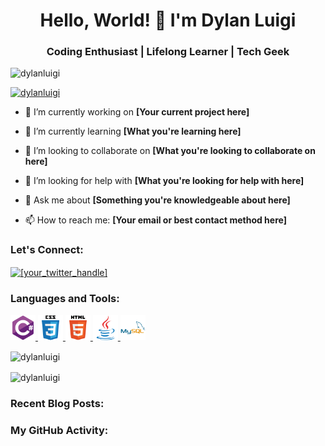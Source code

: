 <h1 align="center">Hello, World! 👋 I'm Dylan Luigi</h1>
<h3 align="center">Coding Enthusiast | Lifelong Learner | Tech Geek</h3>

<p align="left"> <img src="https://komarev.com/ghpvc/?username=dylanluigi&label=Profile%20views&color=0e75b6&style=flat" alt="dylanluigi" /> </p>

<p align="left"> <a href="https://github.com/ryo-ma/github-profile-trophy"><img src="https://github-profile-trophy.vercel.app/?username=dylanluigi" alt="dylanluigi" /></a> </p>

- 🔭 I’m currently working on **[Your current project here]**

- 🌱 I’m currently learning **[What you're learning here]**

- 👯 I’m looking to collaborate on **[What you're looking to collaborate on here]**

- 🤝 I’m looking for help with **[What you're looking for help with here]**

- 💬 Ask me about **[Something you're knowledgeable about here]**

- 📫 How to reach me: **[Your email or best contact method here]**

<h3 align="left">Let's Connect:</h3>
<p align="left">
<a href="https://twitter.com/[your_twitter_handle]" target="blank"><img align="center" src="https://raw.githubusercontent.com/rahuldkjain/github-profile-readme-generator/master/src/images/icons/Social/twitter.svg" alt="[your_twitter_handle]" height="30" width="40" /></a>
</p>

<h3 align="left">Languages and Tools:</h3>
<p align="left"> <a href="https://www.w3schools.com/cs/" target="_blank" rel="noreferrer"> <img src="https://raw.githubusercontent.com/devicons/devicon/master/icons/csharp/csharp-original.svg" alt="csharp" width="40" height="40"/> </a> <a href="https://www.w3schools.com/css/" target="_blank" rel="noreferrer"> <img src="https://raw.githubusercontent.com/devicons/devicon/master/icons/css3/css3-original-wordmark.svg" alt="css3" width="40" height="40"/> </a> <a href="https://www.w3.org/html/" target="_blank" rel="noreferrer"> <img src="https://raw.githubusercontent.com/devicons/devicon/master/icons/html5/html5-original-wordmark.svg" alt="html5" width="40" height="40"/> </a> <a href="https://www.java.com" target="_blank" rel="noreferrer"> <img src="https://raw.githubusercontent.com/devicons/devicon/master/icons/java/java-original.svg" alt="java" width="40" height="40"/> </a> <a href="https://www.mysql.com/" target="_blank" rel="noreferrer"> <img src="https://raw.githubusercontent.com/devicons/devicon/master/icons/mysql/mysql-original-wordmark.svg" alt="mysql" width="40" height="40"/> </a> </p>

<p><img align="center" src="https://github-readme-stats.vercel.app/api/top-langs?username=dylanluigi&show_icons=true&locale=en&layout=compact" alt="dylanluigi" /></p>

<p><img align="center" src="https://github-readme-streak-stats.herokuapp.com/?user=dylanluigi&" alt="dylanluigi" /></p>

<h3 align="left">Recent Blog Posts:</h3>
<!-- BLOG-POST-LIST:START -->
<!-- BLOG-POST-LIST:END -->

<h3 align="left">My GitHub Activity:</h3>
<!--START_SECTION:activity-->
<!--END_SECTION:activity-->
